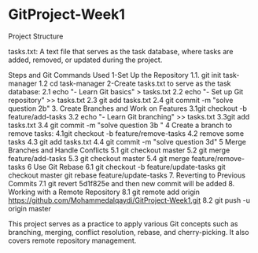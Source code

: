 # GitProject-Week1
Project Structure

tasks.txt: A text file that serves as the task database, where tasks are added, removed, or updated during the project.

Steps and Git Commands Used
1-Set Up the Repository
1.1. git init task-manager
1.2 cd task-manager
2-Create tasks.txt to serve as the task database:
2.1 echo "- Learn Git basics" > tasks.txt
2.2 echo "- Set up Git repository" >> tasks.txt
2.3 git add tasks.txt
2.4 git commit -m "solve question 2b"
3. Create Branches and Work on Features
3.1git checkout -b feature/add-tasks
3.2 echo "- Learn Git branching" >> tasks.txt
3.3git add tasks.txt
3.4 git commit -m "solve question 3b "
4 Create a branch to remove tasks:
4.1git checkout -b feature/remove-tasks
4.2 remove some tasks
4.3 git add tasks.txt
4.4 git commit -m "solve question 3d"
5 Merge Branches and Handle Conflicts
5.1 git checkout master
5.2 git merge feature/add-tasks
5.3 git checkout master
5.4 git merge feature/remove-tasks
6 Use Git Rebase
6.1 git checkout -b feature/update-tasks
git checkout master
git rebase feature/update-tasks
7. Reverting to Previous Commits
7.1 git revert 5d1f825e and then new commit will be added
8. Working with a Remote Repository
8.1 git remote add origin <https://github.com/Mohammedalqaydi/GitProject-Week1.git>
8.2 git push -u origin master

This project serves as a practice to apply various Git concepts such as branching, merging, conflict resolution, rebase, and cherry-picking. It also covers remote repository management.





